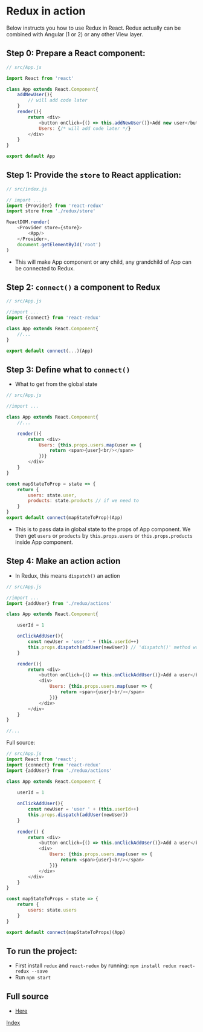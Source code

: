 # Redux in action
Below instructs you how to use Redux in React. Redux actually can be combined with Angular (1 or 2) or any other View layer.

## Step 0: Prepare a React component:
````javascript
// src/App.js

import React from 'react'

class App extends React.Component{
    addNewUser(){
        // will add code later
    }
    render(){
        return <div>
            <button onClick={() => this.addNewUser()}>Add new user</button>
            Users: {/* will add code later */}
        </div>
    }
}

export default App

````

## Step 1: Provide the `store` to React application:
````javascript
// src/index.js

// import ...
import {Provider} from 'react-redux'
import store from './redux/store'

ReactDOM.render(
    <Provider store={store}>
        <App/>
    </Provider>,
    document.getElementById('root')
)
````
* This will make App component or any child, any grandchild of App can be connected to Redux.

## Step 2: `connect()` a component to Redux
````javascript
// src/App.js

//import ...
import {connect} from 'react-redux'

class App extends React.Component{
    //...
}

export default connect(...)(App)

````

## Step 3: Define what to `connect()`
* What to get from the global state
````javascript
// src/App.js

//import ...

class App extends React.Component{
    //...

    render(){
        return <div>
            Users: {this.props.users.map(user => {
                return <span>{user}<br/></span>
            })}
        </div>
    }
}

const mapStateToProp = state => {
    return {
        users: state.user,
        products: state.products // if we need to
    }
}
export default connect(mapStateToProp)(App)

````
* This is to pass data in global state to the props of App component. We then get `users` or `products` by `this.props.users` or `this.props.products` inside App component.

## Step 4: Make an action action
* In Redux, this means `dispatch()` an action
````javascript
// src/App.js

//import ...
import {addUser} from './redux/actions'

class App extends React.Component{

    userId = 1

    onClickAddUser(){
        const newUser = 'user ' + (this.userId++)
        this.props.dispatch(addUser(newUser)) // 'dispatch()' method was passed to App's props by 'connect()'
    }

    render(){
        return <div>
            <button onClick={() => this.onClickAddUser()}>Add a user</button>
            <div>
                Users: {this.props.users.map(user => {
                    return <span>{user}<br/></span>
                })}
            </div>
        </div>
    }
}

//...
````

Full source:
````javascript
// src/App.js
import React from 'react';
import {connect} from 'react-redux'
import {addUser} from './redux/actions'

class App extends React.Component {
  
    userId = 1

    onClickAddUser(){
        const newUser = 'user ' + (this.userId++)
        this.props.dispatch(addUser(newUser))
    }
    
    render() {
        return <div>
            <button onClick={() => this.onClickAddUser()}>Add a user</button>
            <div>
                Users: {this.props.users.map(user => {
                    return <span>{user}<br/></span>
                })}
            </div>
        </div>
    }
}

const mapStateToProps = state => {
    return {
        users: state.users
    }
}

export default connect(mapStateToProps)(App)

````

## To run the project:
* First install `redux` and `react-redux` by running: `npm install redux react-redux --save`
* Run `npm start`

## Full source
* [Here](redux-demo)

[Index](README.md)




